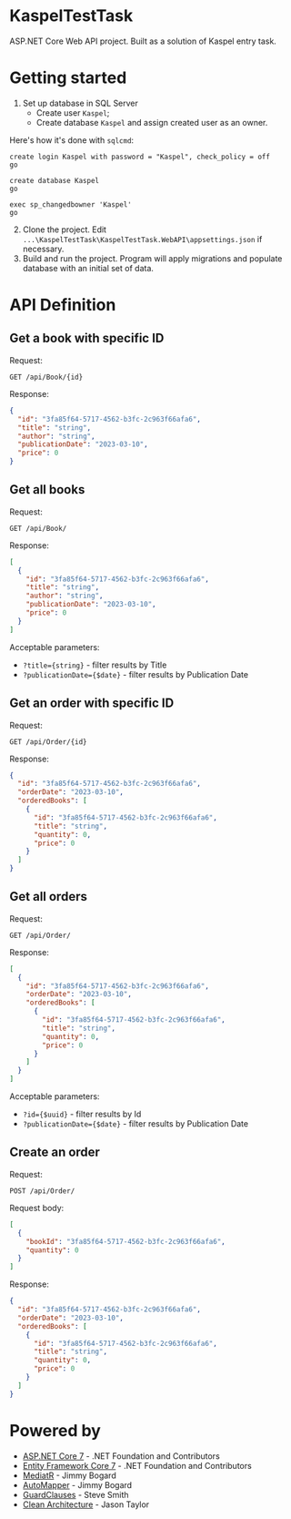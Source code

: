 # KaspelTestTask
ASP.NET Core Web API project. Built as a solution of Kaspel entry task.

# Getting started
1. Set up database in SQL Server
     - Create user ```Kaspel```;
     - Create database ```Kaspel``` and assign created user as an owner.

Here's how it's done with ```sqlcmd```:
```
create login Kaspel with password = "Kaspel", check_policy = off
go

create database Kaspel
go

exec sp_changedbowner 'Kaspel'
go
```

2. Clone the project. Edit ```...\KaspelTestTask\KaspelTestTask.WebAPI\appsettings.json``` if necessary.
3. Build and run the project. Program will apply migrations and populate database with an initial set of data.

# API Definition
## Get a book with specific ID
Request:
```http
GET /api/Book/{id}
```
Response:
```json
{
  "id": "3fa85f64-5717-4562-b3fc-2c963f66afa6",
  "title": "string",
  "author": "string",
  "publicationDate": "2023-03-10",
  "price": 0
}
```
## Get all books
Request:
```http
GET /api/Book/
```
Response:
```json
[
  {
    "id": "3fa85f64-5717-4562-b3fc-2c963f66afa6",
    "title": "string",
    "author": "string",
    "publicationDate": "2023-03-10",
    "price": 0
  }
]
```
Acceptable parameters:
- ```?title={string}``` - filter results by Title
- ```?publicationDate={$date}``` - filter results by Publication Date
## Get an order with specific ID
Request:
```http
GET /api/Order/{id}
```
Response:
```json
{
  "id": "3fa85f64-5717-4562-b3fc-2c963f66afa6",
  "orderDate": "2023-03-10",
  "orderedBooks": [
    {
      "id": "3fa85f64-5717-4562-b3fc-2c963f66afa6",
      "title": "string",
      "quantity": 0,
      "price": 0
    }
  ]
}
```
## Get all orders
Request:
```http
GET /api/Order/
```
Response:
```json
[
  {
    "id": "3fa85f64-5717-4562-b3fc-2c963f66afa6",
    "orderDate": "2023-03-10",
    "orderedBooks": [
      {
        "id": "3fa85f64-5717-4562-b3fc-2c963f66afa6",
        "title": "string",
        "quantity": 0,
        "price": 0
      }
    ]
  }
]
```
Acceptable parameters:
- ```?id={$uuid}``` - filter results by Id
- ```?publicationDate={$date}``` - filter results by Publication Date
## Create an order
Request:
```http
POST /api/Order/
```
Request body:
```json
[
  {
    "bookId": "3fa85f64-5717-4562-b3fc-2c963f66afa6",
    "quantity": 0
  }
]
```
Response:
```json
{
  "id": "3fa85f64-5717-4562-b3fc-2c963f66afa6",
  "orderDate": "2023-03-10",
  "orderedBooks": [
    {
      "id": "3fa85f64-5717-4562-b3fc-2c963f66afa6",
      "title": "string",
      "quantity": 0,
      "price": 0
    }
  ]
}
```

# Powered by
- [ASP.NET Core 7](https://github.com/dotnet/aspnetcore) - .NET Foundation and Contributors
- [Entity Framework Core 7](https://github.com/dotnet/efcore) - .NET Foundation and Contributors
- [MediatR](https://github.com/jbogard/MediatR) - Jimmy Bogard
- [AutoMapper](https://github.com/AutoMapper/AutoMapper) - Jimmy Bogard
- [GuardClauses](https://github.com/ardalis/GuardClauses) - Steve Smith
- [Clean Architecture](https://github.com/jasontaylordev/CleanArchitecture) - Jason Taylor

